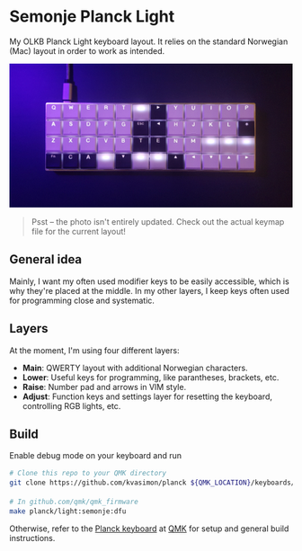 # Semonje Planck Light
My OLKB Planck Light keyboard layout. It relies on the standard Norwegian (Mac) layout in order to work as intended.

![What it looks like](thumbnail.jpg)

> Psst – the photo isn't entirely updated. Check out the actual keymap file for the current layout!

## General idea
Mainly, I want my often used modifier keys to be easily accessible, which is why they're placed at the middle. In my other layers, I keep keys often used for programming close and systematic.

## Layers
At the moment, I'm using four different layers:
- **Main**: QWERTY layout with additional Norwegian characters.
- **Lower**: Useful keys for programming, like parantheses, brackets, etc.
- **Raise**: Number pad and arrows in VIM style.
- **Adjust**: Function keys and settings layer for resetting the keyboard, controlling RGB lights, etc.

## Build
Enable debug mode on your keyboard and run
``` bash
# Clone this repo to your QMK directory
git clone https://github.com/kvasimon/planck ${QMK_LOCATION}/keyboards/planck/keymaps/semonje

# In github.com/qmk/qmk_firmware
make planck/light:semonje:dfu
```

Otherwise, refer to the [Planck keyboard](https://github.com/qmk/qmk_firmware/tree/master/keyboards/planck) at [QMK](https://github.com/qmk/qmk_firmware) for setup and general build instructions.
